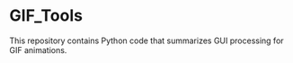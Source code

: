 # GIF_Tools
This repository contains Python code that summarizes GUI processing for GIF animations.
